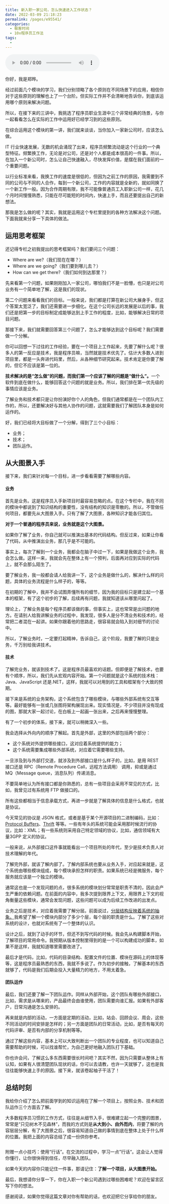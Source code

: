 ```yaml
---
title: 新入职一家公司，怎么快速进入工作状态？
date: 2022-03-09 21:18:23
permalink: /pages/e95541/
categories:
  - 极客时间
  - 10x程序员工作法
tags:
  - 
---
```

<audio title="38.新入职一家公司，怎么快速进入工作状态？" src="https://static001.geekbang.org/resource/audio/d0/10/d0023484fa7c8442eba027784d1eac10.mp3" controls="controls"></audio> 
<p>你好，我是郑晔。</p><p>经过前面几个模块的学习，我们分别领略了各个原则在不同场景下的应用，相信你对于这些原则的理解也上了一个台阶。但实际工作并不会清晰地告诉你，到底该运用哪个原则来解决问题。</p><p>所以，在接下来的三讲中，我挑选了程序员职业生涯中三个非常经典的场景，与你一起看看怎么在实际的工作中运用好已经学习到的这些原则。</p><p>在综合运用这个模块的第一讲，我们就来谈谈，当你加入一家新公司时，应该怎么做。</p><p>IT 行业快速发展，无数的机会涌现了出来，程序员频繁流动是这个行业的一个典型特征。频繁换工作，无论是对公司，还是对个人都是成本很高的一件事。所以，在加入一个新公司时，怎么让自己快速融入，尽快发挥价值，是摆在我们面前的一个重要问题。</p><p>以行业标准来看，我换工作的速度是很低的，但因为之前工作的原因，我需要到不同的公司与不同的人合作，每到一个新公司，工作的内容就是全新的，就如同换了一个新工作一般。因为合作周期有限，我不可能像普通员工入职新公司一样，花几个月时间慢慢熟悉，只能在尽可能短的时间内，快速上手，而且还要提出自己的新想法。</p><p>那我是怎么做的呢？其实，我就是运用这个专栏里提到的各种方法解决这个问题。下面我就来分享一下具体的做法。</p><!-- [[[read_end]]] --><h2>运用思考框架</h2><p>还记得专栏之初我提出的思考框架吗？我们要问三个问题：</p><ul>
<li>Where are we?（我们现在在哪？）</li>
<li>Where are we going?（我们要到哪儿去？）</li>
<li>How can we get there?（我们如何到达那里？）</li>
</ul><p>先来看第一个问题，如果刚刚加入一家公司，哪怕我们不是一脸懵，也只是对公司业务有一个简单地了解，这是我们的现状。</p><p>第二个问题来看看我们的目标。一般来说，我们都是打算在新公司大展身手，但这个答案太宽泛了，我们还需要进一步细化。在这个公司长远的发展是以后的事，我们还是把第一步的目标制定成能够达到上手工作的程度，比如，能够解决日常的项目问题。</p><p>那接下来，我们就需要回答第三个问题了，怎么才能够达到这个目标呢？我们需要做一个分解。</p><p>你可以回想一下过往的工作经验，要在一个项目上工作起来，先要了解什么呢？很多人的第一反应是技术，我是程序员嘛，当然就是技术优先了。估计大多数人进到项目里，都是一头奔进代码里，然后，从各种细节研究起来。技术肯定是你要了解的，但它不应该是第一位的。</p><p><strong>技术解决的是“怎么做”的问题，而我们第一个应该了解的问题是“做什么”。</strong>一个软件到底在做什么，能够回答这个问题的就是业务。所以，我们排在第一优先级的事情应该是业务。</p><p>了解业务和技术都只是让你扮演好你个人的角色，但我们通常都是在一个团队内工作的，所以，还要解决好与其他人协作的问题，这就需要我们了解团队本身是如何运作的。</p><p>好，我们已经将大目标做了一个分解，得到了三个小目标：</p><ul>
<li>业务；</li>
<li>技术；</li>
<li>团队运作。</li>
</ul><h2>从大图景入手</h2><p>接下来，我们来针对每一个目标，进一步看看需要了解哪些内容。</p><h4>业务</h4><p>首先是业务。这是程序员入手新项目时最容易忽略的点。在这个专栏中，我在不同的模块中都说到了知识结构的重要性，没有结构的知识是零散的。所以，不管做任何项目，都要先从大图景入手。只有了解了大图景，各种知识才能各归其位。</p><p><strong>对于一个普通的程序员来说，业务就是这个大图景。</strong></p><p>如果你了解了业务，你自己就可以推演出基本的代码结构。但反过来，如果让你看了代码，从中推演出业务，那几乎是不可能的。</p><p>事实上，每次了解到一个业务，我都会在脑子中过一下，如果是我做这个业务，我会怎么做。这样一来，我就会先在整体上有一个预判，后面再对应到实际的代码上，就不会那么陌生了。</p><p>要了解业务，我一般都会请人给我讲一下，这个业务是做什么的，解决什么样的问题，具体的业务流程是什么样子的，等等。</p><p>在初期的了解中，我并不会试图弄懂所有的细节，因为我的目标只是建立起一个基本的框架，有了这个初步的了解，后续再有问题，我就知道该从哪里问起了。</p><p>理论上，了解业务是每个程序员都该做的事，但事实上，这也常常是出问题的地方。在请别人给我讲解业务的过程中，我发现，很多人是分不清业务和技术的，经常把二者混在一起讲。如果你跟着他的思路走，很容易就会陷入到对细节的讨论中。</p><p>所以，了解业务时，一定要打起精神，告诉自己，这个阶段，我要了解的只是业务，千万别给我讲技术。</p><h4>技术</h4><p>了解完业务，就该到技术了。这是程序员最喜欢的话题。但即便是了解技术，也要有个顺序，所以，我们先从宏观内容开始。第一个问题就是这个系统的技术栈：Java、JavaScript 还是.NET，这样，我就可以对用到的工具和框架有个大致的预期。</p><p>接下来是系统的业务架构，这个系统包含了哪些模块，与哪些外部系统有交互等等。最好能够有一张或几张图将架构展现出来。现实情况是，不少项目并没有现成的图，那就大家一起讨论，在白板上一起画一张出来，之后再来慢慢整理。</p><p>有了一个初步的体系，接下来，就可以稍微深入一些。</p><p>我会选择从外向内的顺序了解起。首先是外部，这里的外部包括两个部分：</p><ul>
<li>这个系统对外提供哪些接口，这对应着系统提供的能力；</li>
<li>这个系统需要集成哪些外部系统，对应着它需要哪些支持。</li>
</ul><p>一旦涉及到与外部打交道，就涉及到外部接口是什么样子的，比如，是用 REST 接口还是 RPC（Remote Procedure Call，远程方法调用） 调用，抑或是通过 MQ（Message queue，消息队列）传递消息。</p><p>不要简单地认为所有接口都是你熟悉的，总有一些项目会采用不常见的方式，比如，我曾见过有系统用 FTP 做接口的。</p><p>所有这些都相当于信息承载方式，再进一步就是了解具体的信息是什么格式，也就是协议。</p><p>今天常见的协议是 JSON 格式，或者是基于某个开源项目的二进制编码，比如：<a href="http://developers.google.com/protocol-buffers/">Protocol Buffers</a>、<a href="http://thrift.apache.org">Thrift</a> 等等。一些有年头的系统可能会采用那时候流行的协议，比如：XML；有一些系统则采用自己特定领域的协议，比如，通信领域有大量3GPP 定义的协议。</p><p>一般来说，从外部接口这件事就能看出一个项目所处的年代，至少是技术负责人对技术理解的年代。</p><p>了解完外部，就该了解内部了。了解内部系统也要从业务入手，对应起来就是，这个系统由哪些模块组成，每个模块承担怎样的职责。如果系统已经是微服务，每个服务就应该是一个独立的模块。</p><p>通常这也是一个发现问题的点，很多系统的模块划分常常是职责不清的，因此会产生严重的依赖问题。在前面的内容中，我多次提到限界上下文，用限界上下文的视角衡量这些模块，通常会发现问题，这些问题可以成为后续工作改进的出发点。</p><p>业务之后是技术，对应着我需要了解分层。前面说过，<a href="http://time.geekbang.org/column/article/88309">分层结构反映着系统的抽象。</a>我希望了解一个模块内部分了多少个层，每个层的职责是什么。了解了这些对系统的设计，也就对系统有了一个整体的认识。</p><p>设计之后，就到了动手的环节，但还不到写代码的时候。我会先从构建脚本开始，了解项目的常用命令。我预期从版本控制里得到的是一个可以构建成功的脚本，如果不是这样，我就知道哪里需要改进了。</p><p>最后才是代码，比如，代码的目录结构、配置文件的位置、模块在源码上的体现等等，这是程序员最熟悉的东西，我就不多说了。作为初步的接触，了解基本的东西就够了，代码是我们后期会投入大量精力的地方，不用太着急。</p><h4>团队运作</h4><p>最后，我们还要了解一下团队运作。同样从外部开始，这个团队有哪些外部接口，比如，需求是从哪来的，产品最终会由谁使用，团队需要向谁汇报。如果有外部客户，日常沟通是怎么安排的。</p><p>再来就是内部的活动，一方面是定期的活动，比如，站会、回顾会议、周会，这些不同活动的时间安排是怎样的；另一方面是团队的日常活动，比如，是否有每天的代码评审、是否有内部的分享机制等等。</p><p>通过了解这些内容，基本上可以大致判断出一个团队的专业程度，也可以知道自己需要帮助的时候，可以找谁帮忙，为自己更好地融入团队打下基础。</p><p>你也许会问，了解这么多东西需要很长时间吧？其实不然，因为只需要从整体上有认知，如果有人很清楚团队现状的话，你可以去请教，也许一天就够了，这也是我往往能够快速上手的原因。接下来，就该卷起袖子干活了！</p><h2>总结时刻</h2><p>我给你介绍了怎么把前面学到的知识运用在了解一个项目上，按照业务、技术和团队运作三个方面去了解。</p><p>大多数程序员习惯的工作方式，往往是从细节入手，很难建立起一个完整的图景，常常是“只见树木不见森林”，而我的方式则是<strong>从大到小、由外而内</strong>，将要了解的内容层层分解，有了大图景之后，很容易知道自己做的事情到底在整体上处于什么样的位置。我把上面的内容总结了成一份供你参考。</p><p><img src="https://static001.geekbang.org/resource/image/6e/e7/6e2248978ff0b4c8957925792292f2e7.jpg" alt=""></p><p>附赠一点小技巧：使用“行话”。在交流的过程中，学习一点”行话“。这会让人觉得你懂行，让你很快得到信任，尽早融入团队。</p><p>如果今天的内容你只能记住一件事，那请记住：<strong>了解一个项目，从大图景开始。</strong></p><p>最后，我想请你分享一下，你在入职一个新公司遇到过哪些困难呢？欢迎在留言区写下你的想法。</p><p>感谢阅读，如果你觉得这篇文章对你有帮助的话，也欢迎把它分享给你的朋友。</p>